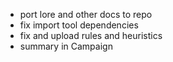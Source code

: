 - port lore and other docs to repo
- fix import tool dependencies
- fix and upload rules and heuristics
- summary in Campaign
